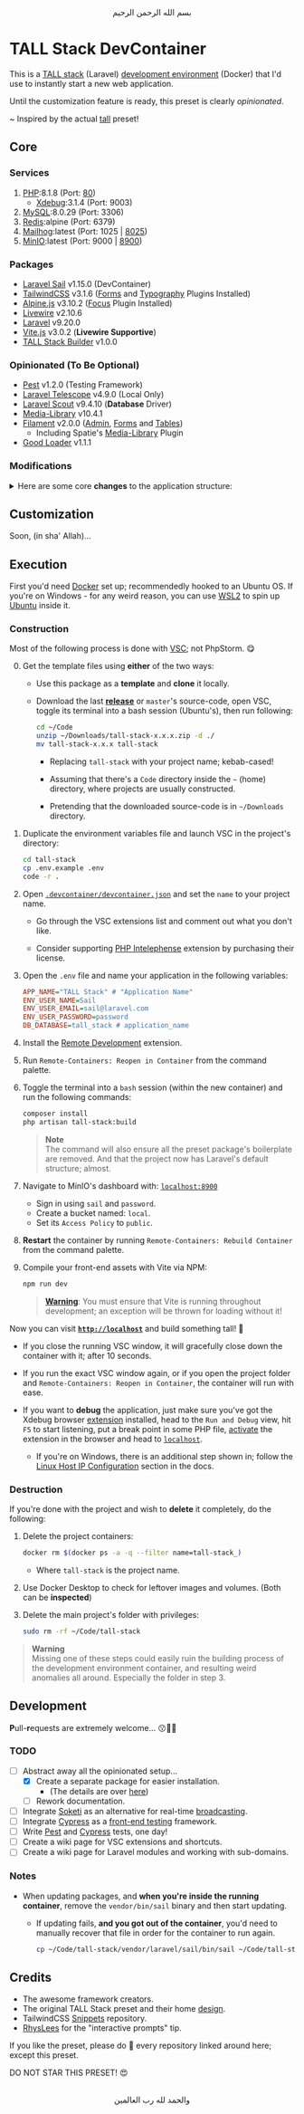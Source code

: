 <div align="center">
    بسم الله الرحمن الرحيم
</div>

# TALL Stack DevContainer

This is a [TALL stack](https://tallstack.dev/) (Laravel) [development environment](https://code.visualstudio.com/docs/remote/containers) (Docker) that I'd use to instantly start a new web application.

Until the customization feature is ready, this preset is clearly *opinionated*.

~ Inspired by the actual [tall](https://github.com/laravel-frontend-presets/tall/) preset!


## Core

### Services

1. [PHP](https://www.php.net/):8.1.8 (Port: [80](http://localhost:80))
   - [Xdebug](https://xdebug.org/):3.1.4 (Port: 9003)
2. [MySQL](https://www.mysql.com/):8.0.29 (Port: 3306)
3. [Redis](https://redis.io/):alpine (Port: 6379)
4. [Mailhog](https://github.com/mailhog/MailHog):latest (Port: 1025 | [8025](http://localhost:8025))
5. [MinIO](https://min.io/):latest (Port: 9000 | [8900](http://localhost:8900))

### Packages

- [Laravel Sail](https://github.com/laravel/sail) v1.15.0 (DevContainer)
- [TailwindCSS](https://tailwindcss.com) v3.1.6 ([Forms](https://github.com/tailwindlabs/tailwindcss-forms) and [Typography](https://tailwindcss.com/docs/typography-plugin) Plugins Installed)
- [Alpine.js](https://alpinejs.dev) v3.10.2 ([Focus](https://alpinejs.dev/plugins/focus) Plugin Installed)
- [Livewire](https://laravel-livewire.com) v2.10.6
- [Laravel](https://laravel.com) v9.20.0
- [Vite.js](https://vitejs.dev/guide/why.html#the-problems) v3.0.2 (**Livewire Supportive**)
- [TALL Stack Builder](https://github.com/GoodM4ven/tall-stack-builder) v1.0.0

### Opinionated (To Be Optional)

- [Pest](https://pestphp.com) v1.2.0 (Testing Framework)
- [Laravel Telescope](https://laravel.com/docs/telescope) v4.9.0 (Local Only)
- [Laravel Scout](https://laravel.com/docs/scout) v9.4.10 (**Database** Driver)
- [Media-Library](https://github.com/spatie/laravel-medialibrary) v10.4.1
- [Filament](https://filamentphp.com) v2.0.0 ([Admin](https://filamentphp.com/docs/admin), [Forms](https://filamentphp.com/docs/forms) and [Tables](https://filamentphp.com/docs/tables))
  - Including Spatie's [Media-Library](https://filamentphp.com/docs/2.x/spatie-laravel-media-library-plugin/installation) Plugin
- [Good Loader](https://github.com/GoodM4ven/good-loader) v1.1.1

### Modifications

<details><summary>Here are some core <strong>changes</strong> to the application structure:</summary>
<p>

- <details><summary>Environment Related</summary>
  <p>

  - Set a lot of essential and supportive VSC [`extensions`](https://github.com/GoodM4ven/tall-stack/blob/master/.devcontainer/devcontainer.json#L11) to be installed along the environment.

    > **Note** [PHP Intelephense](https://marketplace.visualstudio.com/items?itemName=bmewburn.vscode-intelephense-client) has a quick command to `Index workspace` for some PHP intellisense.

  - Included the following in version-control:

    - Essential [settings](.vscode/settings.json) for VSC and its extensions.

      - You should check them out. Especially the HTML attribute wrapping strategy, `wrapAttribute`, used by Blade Formatter extension.

    - Laravel Sail package in order for this whole thing to work **with only Docker installed**.

    - Xdebug dev-container VSC settings to start debugging easily.

    - Vite's built-assets directory [/public/build].

  - Configured Vite.js to hot-reload the page upon file changes while preserving the state of Livewire components...

    > **Note**
    > If the change was done on the page itself though, which happens to contain an inlined Livewire component, then the state will be reset too in that case.

    > **Warning**
    > Please be aware that Vite's traffic is **blocked by Brave browser's Shield** feature. So make sure you click on it and disable it for `localhost`.

  </p>
  </details>

- <details><summary>Package Configuration</summary>
  <p>

  - MinIO is integrated to be the default Filesystem Disk. (`s3`)

  - Livewire's **temporary** upload filesystem is set to `local` though.

    > **Warning** Remember to set your PHP's "max file upload size" and "max execution time" in production before uploading anything!

  - Livewire's **default `layout`** was set to the custom `master` layout we've created.

  - Some styles are defined in [`tailwind.config.js`](https://github.com/GoodM4ven/tall-stack/blob/master/tailwind.config.js) file, including:

    - Defined `content` for Blade file directories.

    - Added Filament colors: [`primary`, `success`, `warning` and `danger`].

    - Set the dark-mode to be `class`, and added a `dark-primary` colors.

      - (Click Laravel's logo in the home page! 😉)

    - Specified `font-mulish` as a font-family class.

  - Set `visibility` to `public` in Media-Libary's config file, and set the storage to `s3`.

  - Built Filament's theme to honor Tailwind's colors, and used it in a dedicated [service provider](app/Providers/FilamentServiceProvider.php).

  - Modified Filament's configurations as follows:

    - Enabled dark mode.

    - Hidden the 2 widgets from the default dashboard, and the default logo.

    - Linked to the default `favicon.ico` we've got for the app.

    - Set the default notification alignment to `top`/`right`.

  </p>
  </details>

- <details><summary>Project Structure</summary>
  <p>

  - Moved `lang` folder into `resources`.

  - A [Prettier](https://prettier.io/)'s configuration file is initialized in the project's root directory.

  - Added and registered a `Services/Helpers/general.php` helper file.

  - Added Laravel's logo as a cute favicon.

  - Designed a [`master`](https://github.com/GoodM4ven/tall-stack/blob/master/resources/views/components/layouts/master.blade.php) layout component, with `@stack()`s for various elements.

    - Applied `@goodLoader` directive to fade the view in.

  - Redesigned a [`home`](https://github.com/GoodM4ven/tall-stack/blob/master/resources/views/home.blade.php) view to shout out for the TALL stack!

    - Replacing the default route with one for `home`, of course.

    - Pointing `RouteServiceProvider`'s `HOME` constant to `/`.

    - Added `Mulish` font link from [Google Fonts](https://fonts.google.com/specimen/Mulish).

  - Aborted `/login` requests with `404`.

  - Organized the original environment variables and package-specific ones.

  </p>
  </details>

- <details><summary>Extra Modifications</summary>
  <p>

  - Added a [environment user](database/seeders/DatabaseSeeder.php#L18) to be generated by default.

    - Allowed this user to [access Filament](app/Models/User.php#L31) in production.

  - Added an environment variable, `PASSWORD_TIMEOUT`, which points to the setting in [`config/auth.php`](config/auth.php#L109) file.

  </p>
  </details>

</p>
</details>


## Customization

Soon, (in sha' Allah)...


## Execution

First you'd need [Docker](https://www.docker.com/products/docker-desktop/) set up; recommendedly hooked to an Ubuntu OS. If you're on Windows - for any weird reason, you can use [WSL2](https://laravel.com/docs/9.x/installation#getting-started-on-windows) to spin up [Ubuntu](https://apps.microsoft.com/store/detail/ubuntu/9PDXGNCFSCZV) inside it.

### Construction

Most of the following process is done with [VSC](https://code.visualstudio.com/); not PhpStorm. 😋

0. Get the template files using **either** of the two ways:

   - Use this package as a **template** and **clone** it locally.

   - Download the last [**release**](https://github.com/GoodM4ven/tall-stack/releases) or `master`'s source-code, open VSC, toggle its terminal into a bash session (Ubuntu's), then run following:

     ```bash
     cd ~/Code
     unzip ~/Downloads/tall-stack-x.x.x.zip -d ./
     mv tall-stack-x.x.x tall-stack
     ```

     - Replacing `tall-stack` with your project name; kebab-cased!

     - Assuming that there's a `Code` directory inside the `~` (home) directory, where projects are usually constructed.

     - Pretending that the downloaded source-code is in `~/Downloads` directory.

1. Duplicate the environment variables file and launch VSC in the project's directory:

   ```bash
   cd tall-stack
   cp .env.example .env
   code -r .
   ```

2. Open [`.devcontainer/devcontainer.json`](https://github.com/GoodM4ven/tall-stack/blob/master/.devcontainer/devcontainer.json) and set the `name` to your project name.

   - Go through the VSC extensions list and comment out what you don't like.

   - Consider supporting [PHP Intelephense](https://intelephense.com/) extension by purchasing their license.

3. Open the `.env` file and name your application in the following variables:

   ```ini
   APP_NAME="TALL Stack" # "Application Name"
   ENV_USER_NAME=Sail
   ENV_USER_EMAIL=sail@laravel.com
   ENV_USER_PASSWORD=password
   DB_DATABASE=tall_stack # application_name
   ```

4. Install the [Remote Development](https://marketplace.visualstudio.com/items?itemName=ms-vscode-remote.vscode-remote-extensionpack) extension.

5. Run `Remote-Containers: Reopen in Container` from the command palette.

6. Toggle the terminal into a `bash` session (within the new container) and run the following commands:
   ```bash
   composer install
   php artisan tall-stack:build
   ```

   > **Note**<br>
   > The command will also ensure all the preset package's boilerplate are removed. And that the project now has Laravel's default structure; almost.

7. Navigate to MinIO's dashboard with: [`localhost:8900`](http://localhost:8900)

   - Sign in using `sail` and `password`.
   - Create a bucket named: `local`.
   - Set its `Access Policy` to `public`.

8. **Restart** the container by running `Remote-Containers: Rebuild Container` from the command palette.

9. Compile your front-end assets with Vite via NPM:
    ```bash
    npm run dev
    ```

    > **[Warning](www.google.com)**: You must ensure that Vite is running throughout development; an exception will be thrown for loading without it!

Now you can visit **[`http://localhost`](http://localhost)** and build something tall! 🙂

   - If you close the running VSC window, it will gracefully close down the container with it; after 10 seconds.

   - If you run the exact VSC window again, or if you open the project folder and `Remote-Containers: Reopen in Container`, the container will run with ease.

   - If you want to **debug** the application, just make sure you've got the Xdebug browser [extension](https://xdebug.org/docs/step_debug#browser-extensions) installed, head to the `Run and Debug` view, hit `F5` to start listening, put a break point in some PHP file, [activate](https://github.com/mac-cain13/xdebug-helper-for-chrome#hotkeys) the extension in the browser and head to [`localhost`](http://localhost).

     - If you're on Windows, there is an additional step shown in; follow the [Linux Host IP Configuration](https://laravel.com/docs/9.x/sail#debugging-with-xdebug) section in the docs.

### Destruction

If you're done with the project and wish to **delete** it completely, do the following:

1. Delete the project containers:

   ```bash
   docker rm $(docker ps -a -q --filter name=tall-stack_)
   ```

   - Where `tall-stack` is the project name.

2. Use Docker Desktop to check for leftover images and volumes. (Both can be **inspected**)

3. Delete the main project's folder with privileges:

   ```bash
   sudo rm -rf ~/Code/tall-stack
   ```

> **Warning**<br>
> Missing one of these steps could easily ruin the building process of the development environment container, and resulting weird anomalies all around. Especially the folder in step 3.


## Development

**P**ull-**r**equests are extremely welcome... 😗👍🏻

### TODO

- [ ] Abstract away all the opinionated setup...
  - [x] Create a separate package for easier installation.
    - (The details are over [here](https://github.com/GoodM4ven/tall-stack-builder#TODOs))
  - [ ] Rework documentation.
- [ ] Integrate [Soketi](https://github.com/soketi/soketi) as an alternative for real-time [broadcasting](https://laravel.com/docs/9.x/broadcasting).
- [ ] Integrate [Cypress](https://github.com/laracasts/cypress) as a [front-end testing](https://cypress.io) framework.
- [ ] Write [Pest](https://pestphp.com) and [Cypress](https://cypress.io) tests, one day!
- [ ] Create a wiki page for VSC extensions and shortcuts.
- [ ] Create a wiki page for Laravel modules and working with sub-domains.

### Notes

- When updating packages, and **when you're inside the running container**, remove the `vendor/bin/sail` binary and then start updating.

  - If updating fails, **and you got out of the container**, you'd need to manually recover that file in order for the container to run again.

    ```bash
    cp ~/Code/tall-stack/vendor/laravel/sail/bin/sail ~/Code/tall-stack/vendor/bin/
    ```


## Credits

- The awesome framework creators.
- The original TALL Stack preset and their home [design](https://github.com/laravel-frontend-presets/tall/blob/master/stubs/default/resources/views/welcome.blade.php).
- TailwindCSS [Snippets](https://github.com/Pondorasti/tailwindcss-snippets) repository.
- [RhysLees](https://github.com/RhysLees) for the "interactive prompts" tip.

If you like the preset, please do 🌟 every repository linked around here; except this preset.

DO NOT STAR THIS PRESET! 😍


<div align="center">
   <br>والحمد لله رب العالمين
</div>
